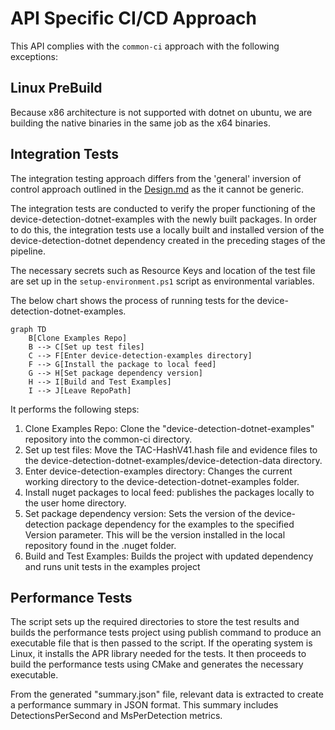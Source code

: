 # API Specific CI/CD Approach
This API complies with the `common-ci` approach with the following exceptions:

## Linux PreBuild

Because x86 architecture is not supported with dotnet on ubuntu, we are building the native binaries in the same job as the x64 binaries. 

## Integration Tests

The integration testing approach differs from the 'general' inversion of control approach outlined in the [Design.md](https://github.com/51Degrees/common-ci/blob/gh-refact/design.md) as the it cannot be generic. 


The integration tests are conducted to verify the proper functioning of the device-detection-dotnet-examples with the newly built packages. In order to do this, the integration tests use a locally built and installed version of the device-detection-dotnet dependency created in the preceding stages of the pipeline. 

The necessary secrets such as Resource Keys and location of the test file are set up in the `setup-environment.ps1` script as environmental variables.  

The below chart shows the process of running tests for the device-detection-dotnet-examples. 

```mermaid
graph TD
    B[Clone Examples Repo]
    B --> C[Set up test files]
    C --> F[Enter device-detection-examples directory]
    F --> G[Install the package to local feed]
    G --> H[Set package dependency version]
    H --> I[Build and Test Examples]
    I --> J[Leave RepoPath]
```

It performs the following steps:

1. Clone Examples Repo: Clone the "device-detection-dotnet-examples" repository into the common-ci directory.
2. Set up test files: Move the TAC-HashV41.hash file and evidence files to the device-detection-dotnet-examples/device-detection-data directory.
3. Enter device-detection-examples directory: Changes the current working directory to the device-detection-dotnet-examples folder.
4. Install nuget packages to local feed: publishes the packages locally to the user home directory.
5. Set package dependency version: Sets the version of the device-detection package dependency for the examples to the specified Version parameter. This will be the version installed in the local repository found in the .nuget folder.
6. Build and Test Examples: Builds the project with updated dependency and runs unit tests in the examples project

## Performance Tests

The script sets up the required directories to store the test results and builds the performance tests project using publish command to produce an executable file that is then passed to the script. If the operating system is Linux, it installs the APR library needed for the tests. It then proceeds to build the performance tests using CMake and generates the necessary executable.

From the generated "summary.json" file, relevant data is extracted to create a performance summary in JSON format. This summary includes DetectionsPerSecond and MsPerDetection metrics.
